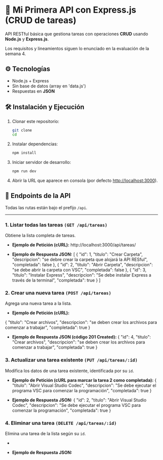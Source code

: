 # 🚀 Mi Primera API con Express.js (CRUD de tareas)

API RESTful básica que gestiona tareas con operaciones **CRUD** usando **Node.js** y **Express.js**.

Los requisitos y lineamientos siguen lo enunciado en la evaluación de la semana 4.

## ⚙️ Tecnologías

- Node.js + Express
- Sin base de datos (array en 'data.js')
- Respuestas en **JSON**

## 🛠️ Instalación y Ejecución

1. Clonar este repositorio:
   ```bash
   git clone 
   cd 
   ```
2. Instalar dependencias:
   ```bash
   npm install
   ```
3. Iniciar servidor de desarrollo:
   ```bash
   npm run dev
   ```
4. Abrir la URL que aparece en consola (por defecto [http://localhost:3000](http://localhost:3000)).

## 📂 Endpoints de la API

Todas las rutas están bajo el prefijo `/api`.

---

### 1. Listar todas las tareas `(GET /api/tareas)`

Obtiene la lista completa de tareas.

* **Ejemplo de Petición (cURL):**
   http://localhost:3000/api/tareas/

* **Ejemplo de Respuesta JSON:**
[
    {
        "id": 1,
        "titulo": "Crear Carpeta",
        "descripcion": "se debre crear la carpeta que alojará la API RESful",
        "completada": false
    },
    {
        "id": 2,
        "titulo": "Abrir Carpeta",
        "descripcion": "se debe abrir la carpeta con VSC",
        "completada": false
    },
    {
        "id": 3,
        "titulo": "Instalar Express",
        "descripcion": "Se debe instalar Express a través de la terminal",
        "completada": true
    }
]
    
### 2. Crear una nueva tarea `(POST /api/tareas)`

Agrega una nueva tarea a la lista.

* **Ejemplo de Petición (cURL):**
   
 {
        "titulo": "Crear archivos",
        "descripcion": "se deben crear los archivos para comenzar a trabajar",
        "completada": true
 }
* **Ejemplo de Respuesta JSON (código 201 Created):**
    {
    "id": 4,
    "titulo": "Crear archivos",
    "descripcion": "se deben crear los archivos para comenzar a trabajar",
    "completada": true
}

### 3. Actualizar una tarea existente `(PUT /api/tareas/:id)`

Modifica los datos de una tarea existente, identificada por su `id`.

* **Ejemplo de Petición (cURL para marcar la tarea 2 como completada):**
{
        "titulo": "Abrir Visual Studio Codec",
        "descripcion": "Se debe ejecutar el programa VSC para comenzar la programación",
        "completada": true
 }

* **Ejemplo de Respuesta JSON:**
  {
    "id": 2,
    "titulo": "Abrir Visual Studio Codec",
    "descripcion": "Se debe ejecutar el programa VSC para comenzar la programación",
    "completada": true
}

### 4. Eliminar una tarea `(DELETE /api/tareas/:id)`

Elimina una tarea de la lista según su `id`.

*

* **Ejemplo de Respuesta JSON:**
  